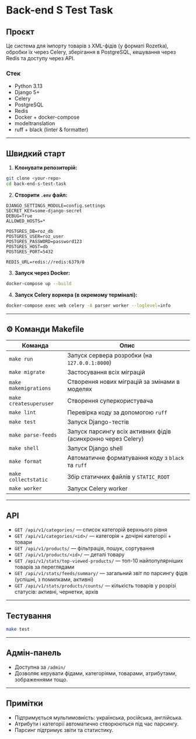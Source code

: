# Back-end S Test Task

## Проєкт

Це система для імпорту товарів з XML-фідів (у форматі Rozetka), обробки їх через Celery, зберігання в PostgreSQL, кешування через Redis та доступу через API.

### Стек

- Python 3.13
- Django 5+
- Celery
- PostgreSQL
- Redis
- Docker + docker-compose
- modeltranslation
- ruff + black (linter & formatter)

---

## Швидкий старт

1. **Клонувати репозиторій:**

```bash
git clone <your-repo>
cd back-end-s-test-task
```

2. **Створити `.env` файл:**

```dotenv
DJANGO_SETTINGS_MODULE=config.settings
SECRET_KEY=some-django-secret
DEBUG=True
ALLOWED_HOSTS=*

POSTGRES_DB=roz_db
POSTGRES_USER=roz_user
POSTGRES_PASSWORD=password123
POSTGRES_HOST=db
POSTGRES_PORT=5432

REDIS_URL=redis://redis:6379/0
```

3. **Запуск через Docker:**

```bash
docker-compose up --build
```

4. **Запуск Celery воркера (в окремому терміналі):**

```bash
docker-compose exec web celery -A parser worker --loglevel=info
```

---

## ⚙️ Команди Makefile

| Команда                | Опис                                                                 |
|------------------------|----------------------------------------------------------------------|
| `make run`             | Запуск сервера розробки (на `127.0.0.1:8000`)                        |
| `make migrate`         | Застосування всіх міграцій                                           |
| `make makemigrations`  | Створення нових міграцій за змінами в моделях                        |
| `make createsuperuser` | Створення суперкористувача                                           |
| `make lint`            | Перевірка коду за допомогою `ruff`                                   |
| `make test`            | Запуск Django-тестів                                                 |
| `make parse-feeds`     | Запуск парсингу всіх активних фідів (асинхронно через Celery)        |
| `make shell`           | Запуск Django shell                                                  |
| `make format`          | Автоматичне форматування коду з `black` та `ruff`                    |
| `make collectstatic`   | Збір статичних файлів у `STATIC_ROOT`                                |
| `make worker`          | Запуск Celery worker                                                 |

---

## API

- `GET /api/v1/categories/` — список категорій верхнього рівня
- `GET /api/v1/categories/<id>/` — категорія + дочірні категорії + товари
- `GET /api/v1/products/` — фільтрація, пошук, сортування
- `GET /api/v1/products/<id>/` — деталі товару
- `GET /api/v1/stats/top-viewed-products/` — топ-10 найпопулярніших товарів за переглядами
- `GET /api/v1/stats/feeds/summary/` — загальний звіт по парсингу фідів (успішні, з помилками, активні)
- `GET /api/v1/stats/products/counts/` — кількість товарів у розрізі статусів: активні, чернетки, архів

---

## Тестування

```bash
make test
```

---

## Адмін-панель

- Доступна за `/admin/`
- Дозволяє керувати фідами, категоріями, товарами, атрибутами, зображеннями тощо.

---

## Примітки

- Підтримується мультимовність: українська, російська, англійська.
- Атрибути і категорії автоматично створюються під час парсингу.
- Парсинг підтримує звіти та статистику.

